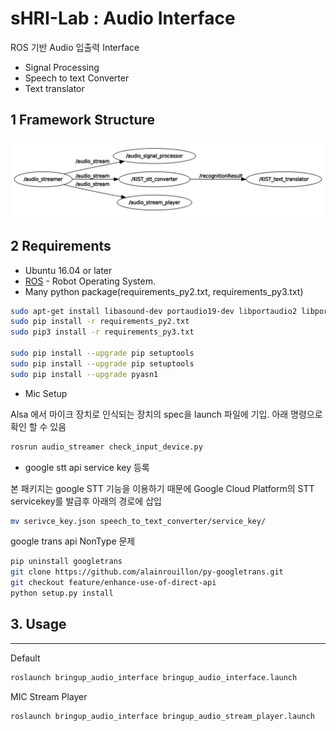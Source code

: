 sHRI-Lab : Audio Interface
===========================================================

ROS 기반 Audio 입출력 Interface

- Signal Processing
- Speech to text Converter
- Text translator  

## 1 Framework Structure

![H/W Structure](./assets/images/audio_interface.png)

## 2 Requirements

-	Ubuntu 16.04 or later
-	[ROS](http://wiki.ros.org/) - Robot Operating System.
-	Many python package(requirements_py2.txt, requirements_py3.txt)
```bash
sudo apt-get install libasound-dev portaudio19-dev libportaudio2 libportaudiocpp0
sudo pip install -r requirements_py2.txt
sudo pip3 install -r requirements_py3.txt

sudo pip install --upgrade pip setuptools
sudo pip install --upgrade pip setuptools
sudo pip install --upgrade pyasn1
```
-   Mic Setup

Alsa 에서 마이크 장치로 인식되는 장치의 spec을 launch 파일에 기입.
아래 명령으로 확인 할 수 있음
```bash
rosrun audio_streamer check_input_device.py
```
-   google stt api service key 등록

본 패키지는 google STT 기능을 이용하기 때문에 Google Cloud Platform의 STT servicekey를 발급후 아래의 경로에 삽입

```bash
mv serivce_key.json speech_to_text_converter/service_key/
```

google trans api NonType 문제

```bash
pip uninstall googletrans
git clone https://github.com/alainrouillon/py-googletrans.git
git checkout feature/enhance-use-of-direct-api
python setup.py install

```


## 3. Usage
--------

Default
```bash
roslaunch bringup_audio_interface bringup_audio_interface.launch
```

MIC Stream Player

```bash
roslaunch bringup_audio_interface bringup_audio_stream_player.launch
```
